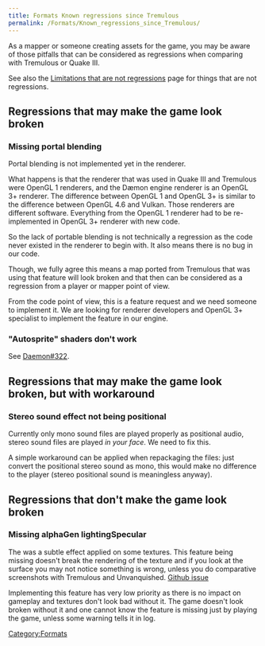 ```yaml
---
title: Formats Known regressions since Tremulous
permalink: /Formats/Known_regressions_since_Tremulous/
---
```


As a mapper or someone creating assets for the game, you may be aware of
those pitfalls that can be considered as regressions when comparing with
Tremulous or Quake Ⅲ.

See also the [Limitations that are not
regressions](Formats_Limitations_that_are_not_regressions "wikilink")
page for things that are not regressions.

## Regressions that may make the game look broken

### Missing portal blending

Portal blending is not implemented yet in the renderer.

What happens is that the renderer that was used in Quake Ⅲ and Tremulous
were OpenGL 1 renderers, and the Dæmon engine renderer is an OpenGL 3+
renderer. The difference between OpenGL 1 and OpenGL 3+ is similar to
the difference between OpenGL 4.6 and Vulkan. Those renderers are
different software. Everything from the OpenGL 1 renderer had to be
re-implemented in OpenGL 3+ renderer with new code.

So the lack of portable blending is not technically a regression as the
code never existed in the renderer to begin with. It also means there is
no bug in our code.

Though, we fully agree this means a map ported from Tremulous that was
using that feature will look broken and that then can be considered as a
regression from a player or mapper point of view.

From the code point of view, this is a feature request and we need
someone to implement it. We are looking for renderer developers and
OpenGL 3+ specialist to implement the feature in our engine.

### "Autosprite" shaders don't work

See [Daemon#322](https://github.com/DaemonEngine/Daemon/issues/322).

## Regressions that may make the game look broken, but with workaround

### Stereo sound effect not being positional

Currently only mono sound files are played properly as positional audio,
stereo sound files are played *in your face*. We need to fix this.

A simple workaround can be applied when repackaging the files: just
convert the positional stereo sound as mono, this would make no
difference to the player (stereo positional sound is meaningless
anyway).

## Regressions that don't make the game look broken

### Missing alphaGen lightingSpecular

The was a subtle effect applied on some textures. This feature being
missing doesn't break the rendering of the texture and if you look at
the surface you may not notice something is wrong, unless you do
comparative screenshots with Tremulous and Unvanquished. [Github
issue](https://github.com/DaemonEngine/Daemon/issues/213)

Implementing this feature has very low priority as there is no impact on
gameplay and textures don't look bad without it. The game doesn't look
broken without it and one cannot know the feature is missing just by
playing the game, unless some warning tells it in log.

[Category:Formats](Category:Formats "wikilink")